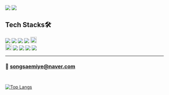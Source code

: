 <div>
  <div>
    <img src="https://capsule-render.vercel.app/api?type=waving&color=9be9a8&height=150&section=header&text=songsaemi&fontSize=70" />
    <img src="https://capsule-render.vercel.app/api?type=waving&color=9be9a8&height=150&section=footer" />
 </div>
<h2>Tech Stacks🛠</h2>
<div>
  <img src="https://img.shields.io/badge/HTML-E34F26?style=flat-square&logo=HTML5&logoColor=white"/></a>
  <img src="https://img.shields.io/badge/CSS-1572B6?style=flat-square&logo=CSS3&logoColor=white"/></a>
  <img src="https://img.shields.io/badge/JavaScript-F7DF1E?style=flat-square&logo=JavaScript&logoColor=black"/></a>
  <img src="https://img.shields.io/badge/Java-007396?style=flat-square&logo=Java&logoColor=white"/></a>
  <img src="https://img.shields.io/badge/json-%23000000.svg?&style=for-the-badge&logo=json&logoColor=white" height="20" />
  <br>
  <img src="https://img.shields.io/badge/bootstrap-%237952B3.svg?&style=for-the-badge&logo=bootstrap&logoColor=white" height="20" />
  <img src="https://img.shields.io/badge/JSP-FF3300?style=flat-square&logo=Java&logoColor=white"/></a>
  <img src="https://img.shields.io/badge/Spring-6DB33F?style=flat-square&logo=Spring&logoColor=white"/></a>
  <img src="https://img.shields.io/badge/Spring Boot-6DB33F?style=flat-square&logo=SpringBoot&logoColor=white"/></a>
  <img src="https://img.shields.io/badge/MySQL-4479A1?style=flat-square&logo=MySQL&logoColor=white"/></a>
</div>
<hr>

### 📧 songsaemiye@naver.com
<br>

[![Top Langs](https://github-readme-stats.vercel.app/api/top-langs/?username=sam0814)](https://github.com/anuraghazra/github-readme-stats)
